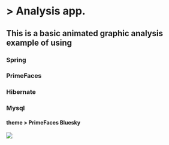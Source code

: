 # > Analysis app.

## This is a basic animated graphic analysis example of using

### Spring
### PrimeFaces
### Hibernate
### Mysql
#### theme > PrimeFaces Bluesky

![](http://www.reactiongifs.us/wp-content/uploads/2013/10/nuh_uh_conan_obrien.gif)
